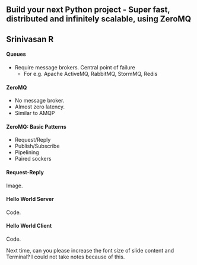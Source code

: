 ## Build your next Python project - Super fast, distributed and infinitely scalable, using ZeroMQ
## Srinivasan R

#### Queues
* Require message brokers. Central point of failure
    * For e.g. Apache ActiveMQ, RabbitMQ, StormMQ, Redis

#### ZeroMQ
* No message broker. 
* Almost zero latency.
* Similar to AMQP

#### ZeroMQ: Basic Patterns
* Request/Reply
* Publish/Subscribe
* Pipelining
* Paired sockers

#### Request-Reply 
Image.

#### Hello World Server
Code.

#### Hello World Client
Code.

Next time, can you please increase the font size of slide content and Terminal? I could not take notes because of this.
